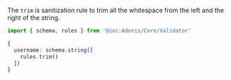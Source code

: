 The `trim` is sanitization rule to trim all the whitespace from the left and the right of the string.

```ts
import { schema, rules } from '@ioc:Adonis/Core/Validator'

{
  username: schema.string([
    rules.trim()
  ])
}
```

